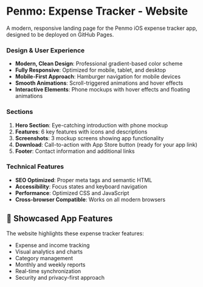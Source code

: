 # Penmo: Expense Tracker - Website

A modern, responsive landing page for the Penmo iOS expense tracker app, designed to be deployed on GitHub Pages.

### Design & User Experience

- **Modern, Clean Design**: Professional gradient-based color scheme
- **Fully Responsive**: Optimized for mobile, tablet, and desktop
- **Mobile-First Approach**: Hamburger navigation for mobile devices
- **Smooth Animations**: Scroll-triggered animations and hover effects
- **Interactive Elements**: Phone mockups with hover effects and floating animations

### Sections

1. **Hero Section**: Eye-catching introduction with phone mockup
2. **Features**: 6 key features with icons and descriptions
3. **Screenshots**: 3 mockup screens showing app functionality
4. **Download**: Call-to-action with App Store button (ready for your app link)
5. **Footer**: Contact information and additional links

### Technical Features

- **SEO Optimized**: Proper meta tags and semantic HTML
- **Accessibility**: Focus states and keyboard navigation
- **Performance**: Optimized CSS and JavaScript
- **Cross-browser Compatible**: Works on all modern browsers

## 📱 Showcased App Features

The website highlights these expense tracker features:

- Expense and income tracking
- Visual analytics and charts
- Category management
- Monthly and weekly reports
- Real-time synchronization
- Security and privacy-first approach


